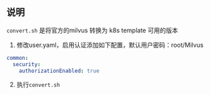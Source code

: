 ## 说明
`convert.sh` 是将官方的milvus 转换为 k8s template 可用的版本

1. 修改user.yaml，启用认证添加如下配置，默认用户密码：root/Milvus
```yaml
common:
  security:
    authorizationEnabled: true
```
2. 执行`convert.sh`
